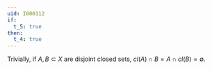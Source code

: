 ```yaml
---
uid: I000112
if:
  t_5: true
then:
  t_4: true
---
```

Trivially, if $A, B \subset X$ are disjoint closed sets, $cl(A) \cap B = A \cap cl(B) = \emptyset$.


